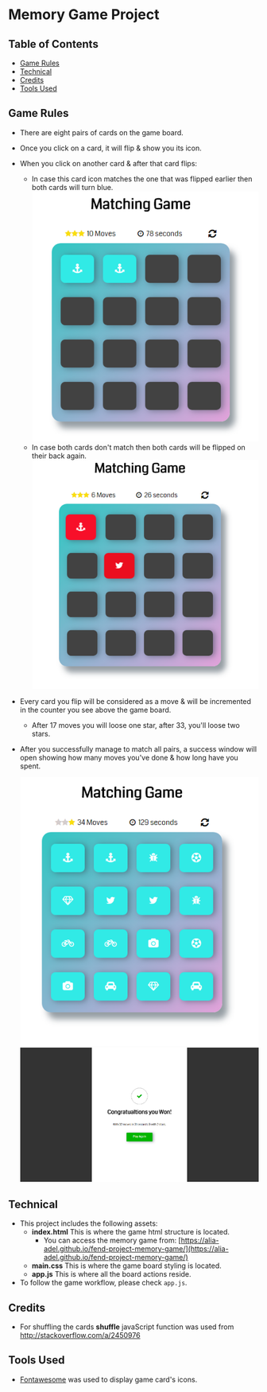 # Memory Game Project

## Table of Contents

* [Game Rules](#game-rules)
* [Technical](#technical)
* [Credits](#credits)
* [Tools Used](#tools-used)

## Game Rules

* There are eight pairs of cards on the game board.
* Once you click on a card, it will flip & show you its icon.
* When you click on another card & after that card flips:
	* In case this card icon matches the one that was flipped earlier then both cards will turn blue.
		![Correct match](./img/_correct_move.png)
	* In case both cards don't match then both cards will be flipped on their back again.
		![Wrong match](./img/_wrong_move.png)
* Every card you flip will be considered as a move & will be incremented in the counter you see above the game board.
	* After 17 moves you will loose one star, after 33, you'll loose two stars.
* After you successfully manage to match all pairs, a success window will open showing how many moves you've done & how long have you spent.

	![Completed Game](./img/_complete.png)
	![Success Message](./img/_success.png)

## Technical

* This project includes the following assets:
	* **index.html** This is where the game html structure is located.
		* You can access the memory game from: [https://alia-adel.github.io/fend-project-memory-game/](https://alia-adel.github.io/fend-project-memory-game/)
	* **main.css** This is where the game board styling is located.
	* **app.js** This is where all the board actions reside.
* To follow the game workflow, please check `app.js`.

## Credits

* For shuffling the cards **shuffle** javaScript function was used from http://stackoverflow.com/a/2450976

## Tools Used

* [Fontawesome](http://fontawesome.io/icons/) was used to display game card's icons.
